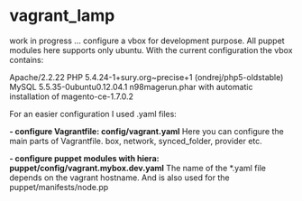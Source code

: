 # vagrant_lamp
work in progress … configure a vbox for development purpose. All puppet modules here supports only ubuntu.
With the current configuration the vbox contains:

Apache/2.2.22
PHP 5.4.24-1+sury.org~precise+1 (ondrej/php5-oldstable)
MySQL 5.5.35-0ubuntu0.12.04.1
n98magerun.phar with automatic installation of magento-ce-1.7.0.2 

For an easier configuration I used .yaml files:  

**- configure Vagrantfile: config/vagrant.yaml**
Here you can configure the main parts of Vagrantfile.
box, network, synced_folder, provider etc.

**- configure puppet modules with hiera: puppet/config/vagrant.mybox.dev.yaml**
 The name of the *.yaml file depends on the vagrant hostname.
And is also used for the puppet/manifests/node.pp

